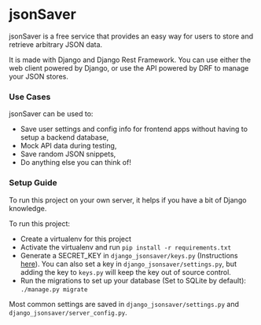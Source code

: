 # jsonSaver

jsonSaver is a free service that provides an easy way for users to store and retrieve arbitrary JSON data.

It is made with Django and Django Rest Framework. You can use either the web client powered by Django, or use the API powered by DRF to manage your JSON stores.

### Use Cases

jsonSaver can be used to:

*   Save user settings and config info for frontend apps without having to setup a backend database,
*   Mock API data during testing,
*   Save random JSON snippets,
*   Do anything else you can think of!

### Setup Guide

To run this project on your own server, it helps if you have a bit of Django knowledge.

To run this project:

*   Create a virtualenv for this project
*   Activate the virtualenv and run `pip install -r requirements.txt`
*   Generate a SECRET_KEY in `django_jsonsaver/keys.py` (Instructions [here](https://tech.serhatteker.com/post/2020-01/django-create-secret-key/)). You can also set a key in `django_jsonsaver/settings.py`, but adding the key to `keys.py` will keep the key out of source control.
*   Run the migrations to set up your database (Set to SQLite by default): `./manage.py migrate`

Most common settings are saved in `django_jsonsaver/settings.py` and `django_jsonsaver/server_config.py`.

